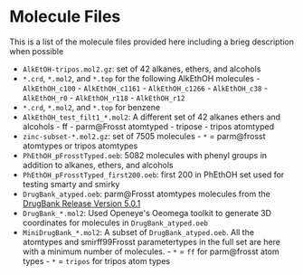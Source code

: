 # Molecule Files

This is a list of the molecule files provided here
including a brieg description when possible

* `AlkEtOH-tripos.mol2.gz`: set of 42 alkanes, ethers, and alcohols
* `*.crd`, `*.mol2`, and `*.top` for the following AlkEthOH molecules
        - `AlkEthOH_c100`
        - `AlkEthOH_c1161`
        - `AlkEthOH_c1266`
        - `AlkEthOH_c38`
        - `AlkEthOH_r0`
        - `AlkEthOH_r118`
        - `AlkEthOH_r12`
* `*.crd`, `*.mol2`, and `*.top` for benzene
* `AlkEthOH_test_filt1_*.mol2`: A different set of 42 alkanes ethers and alcohols
        - ff - parm@Frosst atomtyped 
        - tripose - tripos atomtyped
* `zinc-subset-*.mol2.gz`: set of 7505 molecules
        - `*` = parm@frosst atomtypes or tripos atomtypes
* `PhEthOH_pFrosstTyped.oeb`: 5082 molecules with phenyl groups in addition to alkanes, ethers, and alcohols
* `PhEthOH_pFrosstTyped_first200.oeb`: first 200 in PhEthOH set used for testing smarty and smirky
* `DrugBank_atyped.oeb`: parm@Frosst atomtypes molecules from the [DrugBank Release Version 5.0.1](http://www.drugbank.ca/releases/latest)
* `DrugBank_*.mol2`: Used Openeye's Oeomega toolkit to generate 3D coordinates for molecules in `DrugBank_atyped.oeb`
* `MiniDrugBank_*.mol2`: A subset of `DrugBank_atyped.oeb`. All the atomtypes and smirff99Frosst parametertypes in the full set are here with a minimum number of molecules. 
        - `*` = `ff` for parm@frosst atom types 
        - `*` = `tripos` for tripos atom types 
          
